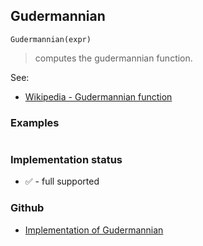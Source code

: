 ## Gudermannian

```
Gudermannian(expr) 
```

> computes the gudermannian function.


See:  
* [Wikipedia - Gudermannian function](https://en.wikipedia.org/wiki/Gudermannian_function)

### Examples

``` 

```


### Implementation status

* &#x2705; - full supported

### Github

* [Implementation of Gudermannian](https://github.com/axkr/symja_android_library/blob/master/symja_android_library/matheclipse-core/src/main/java/org/matheclipse/core/builtin/ExpTrigsFunctions.java#L2115) 
